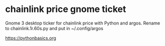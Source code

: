 # chainlink price gnome ticket 

Gnome 3 desktop ticker for chainlink price with Python and argos. Rename to chainlink.1r.60s.py and put in ~/.config/argos

https://pythonbasics.org
